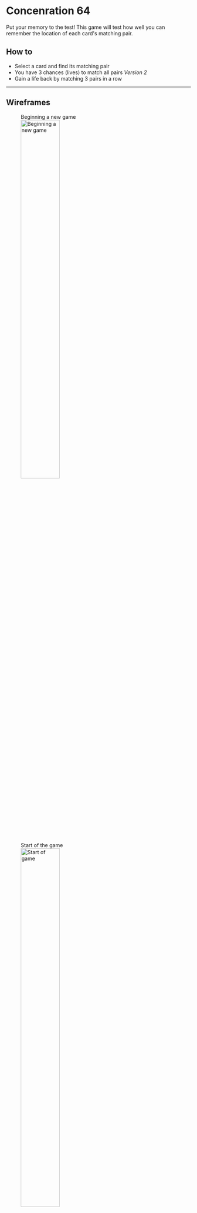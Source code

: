 # Concenration 64

Put your memory to the test! This game will test how well you can remember the location of each card's matching pair.

## How to
- Select a card and find its matching pair
- You have 3 chances (lives) to match all pairs
*Version 2*
- Gain a life back by matching 3 pairs in a row


---

## Wireframes

<figure>
    <figcaption>Beginning a new game</figcaption>
    <img alt="Beginning a new game" src="/images/step1_intro.jpg" width="50%" height="50%">
</figure>

<figure>
    <figcaption>Start of the game</figcaption>
    <img alt="Start of game" src="/images/step2_begin-game.jpg" width="50%" height="50%">
</figure>

<figure>
    <figcaption>Creating a successful match</figcaption>
    <img alt="Match success" src="/images/step3_match-success.jpg" width="50%" height="50%">
</figure>

<figure>
    <figcaption>How the game looks as you continue to match cards</figcaption>
    <img alt="Continuing game" src="/images/step4_continuing-game.jpg" width="50%" height="50%">
</figure>

<figure>
    <figcaption>When you lose all lives</figcaption>
    <img alt="Lose game" src="/images/step5_lose-game.jpg" width="50%" height="50%">
</figure>

---

## User stories

### Version 1

1. As a user, I want to start a new game
```js
let game
const buttonStartGame
const messagePrompt
const lives
const images = []
```

2. As a user, I want to have a total of 3 chances (lives) to match all cards
```js
let chances = []
```

3. As a user, I want to view 9 cards that are faced "down"
```js
const board
const cardItem
class Card
    construct domElement and this.value attributes
    FUNCTION render
        assign image by random to card
```

4. As a user, I want to be able to click on a card to reveal what image it is
```js
const firstCard
const secondCard

class memoryGame
    FUNCTION play

    cardItem.addEventListener('click', event => {
    })
```

5. As a user, I want to be able to click on another card while the first card is still revealed
```js
(adding to memoryGame class play function)
WHILE firstCard is still showing
```

6. As a user, I want to know if I've successfully matched the card
```js
IF firstCard matches secondCard
    show success message
```

7. As a user, I want to see the cards disappear if they've successfully matched
```js
(in previous IF statement)
 OUTPUT hide firstCard and secondCard
```

8. As a user, I want to know if I mismatched a card 
```js
ELSE
    chances.push('mismatch')
```

9. As a user, I want to see how many lives I have left
```js
(add to ELSE statement)
    change domElement of life circles to grey color
```

10. As a user, I want the cards to be faced down if the 2nd card selected doesn't match
```js
(add to ELSE statement)
change firstCard and secondCard background color back to original to conceal image
```

11. As a user, I want to have another chance to match the first card if the 2nd card selected doesn't match
```js
IF chances.length != 3
function play
```

12. As a user, I want to be able to restart the game at any point in time with a brand new set of images
```js
const restartButton
restartButton.addEventListenter('click', event => {
    set chances to empty array
    cardItems background color set to randomized images
})
```

13. As a user, I want to begin a new game when the game's completed
```js
(in memoryGame class)
FUNCTION getWinner
```

14. As a user, I want to see a message saying I didn't complete the game if I lose all lives
```js
(within render function of memoryGame class)
IF chances.length === 3
alert to restart game
```

### Version 2
1. As a user, I want to gain a life back if I get 3 matches in a row
```js
const matches = ''
(set as a counter)
const turn
(on the secondCard)
IF turn is 1
    matches ++
ELSE
    matches --
```
*need to revisit how to only track secondCard turn for consecutive wins*


2. As a user, I want to race against a timer to complete the game
```js
const timer
(add to IF chances.length === 3 statement)
|| setTimeout(FUNCTION, time length)
```


### Version 3
1. As a user, I want to compete with another player
```js
const playerOne
const playerTwo
```